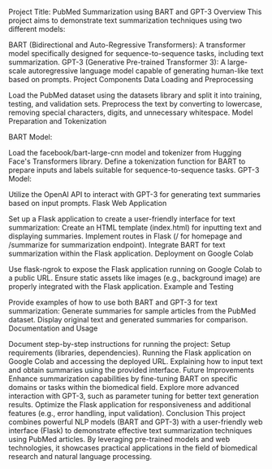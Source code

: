 Project Title: PubMed Summarization using BART and GPT-3
Overview
This project aims to demonstrate text summarization techniques using two different models:

BART (Bidirectional and Auto-Regressive Transformers): A transformer model specifically designed for sequence-to-sequence tasks, including text summarization.
GPT-3 (Generative Pre-trained Transformer 3): A large-scale autoregressive language model capable of generating human-like text based on prompts.
Project Components
Data Loading and Preprocessing

Load the PubMed dataset using the datasets library and split it into training, testing, and validation sets.
Preprocess the text by converting to lowercase, removing special characters, digits, and unnecessary whitespace.
Model Preparation and Tokenization

BART Model:

Load the facebook/bart-large-cnn model and tokenizer from Hugging Face's Transformers library.
Define a tokenization function for BART to prepare inputs and labels suitable for sequence-to-sequence tasks.
GPT-3 Model:

Utilize the OpenAI API to interact with GPT-3 for generating text summaries based on input prompts.
Flask Web Application

Set up a Flask application to create a user-friendly interface for text summarization:
Create an HTML template (index.html) for inputting text and displaying summaries.
Implement routes in Flask (/ for homepage and /summarize for summarization endpoint).
Integrate BART for text summarization within the Flask application.
Deployment on Google Colab

Use flask-ngrok to expose the Flask application running on Google Colab to a public URL.
Ensure static assets like images (e.g., background image) are properly integrated with the Flask application.
Example and Testing

Provide examples of how to use both BART and GPT-3 for text summarization:
Generate summaries for sample articles from the PubMed dataset.
Display original text and generated summaries for comparison.
Documentation and Usage

Document step-by-step instructions for running the project:
Setup requirements (libraries, dependencies).
Running the Flask application on Google Colab and accessing the deployed URL.
Explaining how to input text and obtain summaries using the provided interface.
Future Improvements
Enhance summarization capabilities by fine-tuning BART on specific domains or tasks within the biomedical field.
Explore more advanced interaction with GPT-3, such as parameter tuning for better text generation results.
Optimize the Flask application for responsiveness and additional features (e.g., error handling, input validation).
Conclusion
This project combines powerful NLP models (BART and GPT-3) with a user-friendly web interface (Flask) to demonstrate effective text summarization techniques using PubMed articles. By leveraging pre-trained models and web technologies, it showcases practical applications in the field of biomedical research and natural language processing.
